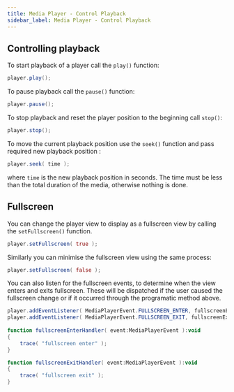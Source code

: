 ```yaml
---
title: Media Player - Control Playback
sidebar_label: Media Player - Control Playback
---
```



## Controlling playback


To start playback of a player call the `play()` function:

```actionscript
player.play();
```


To pause playback call the `pause()` function:

```actionscript
player.pause();
```


To stop playback and reset the player position to the beginning call `stop()`:

```actionscript
player.stop();
```


To move the current playback position use the `seek()` function and pass required new playback position :

```actionscript
player.seek( time );
```  

where `time` is the new playback position in seconds. The time must be less than the total duration of the media, otherwise nothing is done.




## Fullscreen

You can change the player view to display as a fullscreen view by calling the `setFullscreen()` function.

```actionscript
player.setFullscreen( true );
```

Similarly you can minimise the fullscreen view using the same process:

```actionscript
player.setFullscreen( false );
```


You can also listen for the fullscreen events, to determine when the view enters and exits fullscreen. These will be dispatched if the user caused the fullscreen change or if it occurred through the programatic method above.

```actionscript
player.addEventListener( MediaPlayerEvent.FULLSCREEN_ENTER, fullscreenEnterHandler );
player.addEventListener( MediaPlayerEvent.FULLSCREEN_EXIT, fullscreenExitHandler );
				
function fullscreenEnterHandler( event:MediaPlayerEvent ):void
{
    trace( "fullscreen enter" );
}

function fullscreenExitHandler( event:MediaPlayerEvent ):void
{
    trace( "fullscreen exit" );
}
```


